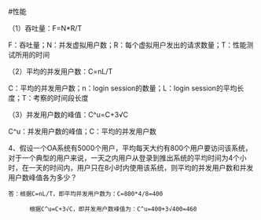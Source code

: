 #性能

（1）吞吐量：F=N*R/T

F：吞吐量；N：并发虚拟用户数；R：每个虚拟用户发出的请求数量；T：性能测试所用的时间

（2）平均的并发用户数：C=nL/T

C：平均的并发用户数；n：login session的数量；L：login session的平均长度；T：考察的时间段长度

（3）并发用户数的峰值：C^u=C+3√C

C^u：并发用户数的峰值；C：平均的并发用户数

4、假设一个OA系统有5000个用户，平均每天大约有800个用户要访问该系统，对于一个典型的用户来说，一天之内用户从登录到推出系统的平均时间为4个小时，在一天的时间内，用户只在8小时内使用该系统，则平均的并发用户数和并发用户数峰值各为多少？

    答：根据C=nL/T，即平均并发用户数为：C=800*4/8=400

          根据C^u=C+3√C，即并发用户数峰值为：C^u=400+3√400=460